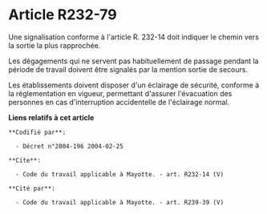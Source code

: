 # Article R232-79

Une signalisation conforme à l'article R. 232-14 doit indiquer le chemin vers la sortie la plus rapprochée. 

Les dégagements qui ne servent pas habituellement de passage pendant la période de travail doivent être signalés par la
mention sortie de secours. 

Les établissements doivent disposer d'un éclairage de sécurité, conforme à la réglementation en vigueur, permettant d'assurer
l'évacuation des personnes en cas d'interruption accidentelle de l'éclairage normal.

**Liens relatifs à cet article**

	**Codifié par**:

	  - Décret n°2004-196 2004-02-25

	**Cite**:

	  - Code du travail applicable à Mayotte. - art. R232-14 (V)

	**Cité par**:

	  - Code du travail applicable à Mayotte. - art. R239-39 (V)
